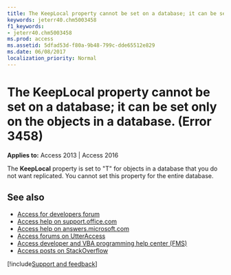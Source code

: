 ```yaml
---
title: The KeepLocal property cannot be set on a database; it can be set only on the objects in a database. (Error 3458)
keywords: jeterr40.chm5003458
f1_keywords:
- jeterr40.chm5003458
ms.prod: access
ms.assetid: 5dfad53d-f80a-9b48-799c-dde65512e829
ms.date: 06/08/2017
localization_priority: Normal
---
```



# The KeepLocal property cannot be set on a database; it can be set only on the objects in a database. (Error 3458)

  

**Applies to:** Access 2013 | Access 2016

The  **KeepLocal** property is set to "T" for objects in a database that you do not want replicated. You cannot set this property for the entire database.

## See also

- [Access for developers forum](https://social.msdn.microsoft.com/Forums/office/home?forum=accessdev)
- [Access help on support.office.com](https://support.office.com/search/results?query=Access)
- [Access help on answers.microsoft.com](https://answers.microsoft.com/)
- [Access forums on UtterAccess](https://www.utteraccess.com/forum/index.php?act=idx)
- [Access developer and VBA programming help center (FMS)](https://www.fmsinc.com/MicrosoftAccess/developer/)
- [Access posts on StackOverflow](https://stackoverflow.com/questions/tagged/ms-access)

[!include[Support and feedback](~/includes/feedback-boilerplate.md)]